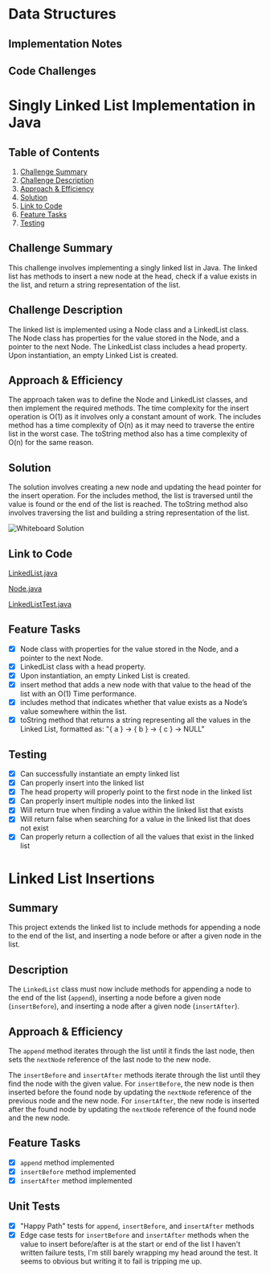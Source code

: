 # Data Structures

## Implementation Notes

## Code Challenges

# Singly Linked List Implementation in Java

## Table of Contents

1. [Challenge Summary](#challenge-summary)
2. [Challenge Description](#challenge-description)
3. [Approach & Efficiency](#approach-efficiency)
4. [Solution](#solution)
5. [Link to Code](#link-to-code)
6. [Feature Tasks](#feature-tasks)
7. [Testing](#testing)

<a name="challenge-summary"></a>
## Challenge Summary

This challenge involves implementing a singly linked list in Java. The linked list has methods to insert a new node at the head, check if a value exists in the list, and return a string representation of the list.

<a name="challenge-description"></a>
## Challenge Description

The linked list is implemented using a Node class and a LinkedList class. The Node class has properties for the value stored in the Node, and a pointer to the next Node. The LinkedList class includes a head property. Upon instantiation, an empty Linked List is created.

<a name="approach-efficiency"></a>
## Approach & Efficiency

The approach taken was to define the Node and LinkedList classes, and then implement the required methods. The time complexity for the insert operation is O(1) as it involves only a constant amount of work. The includes method has a time complexity of O(n) as it may need to traverse the entire list in the worst case. The toString method also has a time complexity of O(n) for the same reason.

<a name="solution"></a>
## Solution

The solution involves creating a new node and updating the head pointer for the insert operation. For the includes method, the list is traversed until the value is found or the end of the list is reached. The toString method also involves traversing the list and building a string representation of the list.

![Whiteboard Solution](path_to_your_whiteboard_image)

<a name="link-to-code"></a>
## Link to Code

[LinkedList.java]([java/datastructures/lib/src/main/java/datastructures/linkedlist/LinkedList.java](https://github.com/Cooper-Softdev/data-structures-and-algorithms/blob/2662c3056014ca90b307ad659461415aab5d00fa/java/datastructures/lib/src/main/java/datastructures/linkedlist/LinkedList.java))

[Node.java]([java/datastructures/lib/src/main/java/datastructures/linkedlist/Node.java](https://github.com/Cooper-Softdev/data-structures-and-algorithms/blob/af5ef2c93c81adccf55166552a114cc3d3d73d9e/java/datastructures/lib/src/main/java/datastructures/linkedlist/Node.java))

[LinkedListTest.java]([java/datastructures/lib/src/test/java/datastructures/linkedlist/LinkedListTest.java](https://github.com/Cooper-Softdev/data-structures-and-algorithms/blob/af5ef2c93c81adccf55166552a114cc3d3d73d9e/java/datastructures/lib/src/test/java/datastructures/linkedlist/LinkedListTest.java))

<a name="feature-tasks"></a>
## Feature Tasks

- [x] Node class with properties for the value stored in the Node, and a pointer to the next Node.
- [x] LinkedList class with a head property.
- [x] Upon instantiation, an empty Linked List is created.
- [x] insert method that adds a new node with that value to the head of the list with an O(1) Time performance.
- [x] includes method that indicates whether that value exists as a Node’s value somewhere within the list.
- [x] toString method that returns a string representing all the values in the Linked List, formatted as: "{ a } -> { b } -> { c } -> NULL"

<a name="testing"></a>
## Testing

- [x] Can successfully instantiate an empty linked list
- [x] Can properly insert into the linked list
- [x] The head property will properly point to the first node in the linked list
- [x] Can properly insert multiple nodes into the linked list
- [x] Will return true when finding a value within the linked list that exists
- [x] Will return false when searching for a value in the linked list that does not exist
- [x] Can properly return a collection of all the values that exist in the linked list

# Linked List Insertions

## Summary
This project extends the linked list to include methods for appending a node to the end of the list, and inserting a node before or after a given node in the list.

## Description
The `LinkedList` class must now include methods for appending a node to the end of the list (`append`), inserting a node before a given node (`insertBefore`), and inserting a node after a given node (`insertAfter`).

## Approach & Efficiency
The `append` method iterates through the list until it finds the last node, then sets the `nextNode` reference of the last node to the new node.

The `insertBefore` and `insertAfter` methods iterate through the list until they find the node with the given value. For `insertBefore`, the new node is then inserted before the found node by updating the `nextNode` reference of the previous node and the new node. For `insertAfter`, the new node is inserted after the found node by updating the `nextNode` reference of the found node and the new node.

## Feature Tasks
- [x] `append` method implemented
- [x] `insertBefore` method implemented
- [x] `insertAfter` method implemented

## Unit Tests
- [x] "Happy Path" tests for `append`, `insertBefore`, and `insertAfter` methods
- [x] Edge case tests for `insertBefore` and `insertAfter` methods when the value to insert before/after is at the start or end of the list
I haven't written failure tests, I'm still barely wrapping my head around the test. It seems to obvious but writing it to fail is tripping me up.
